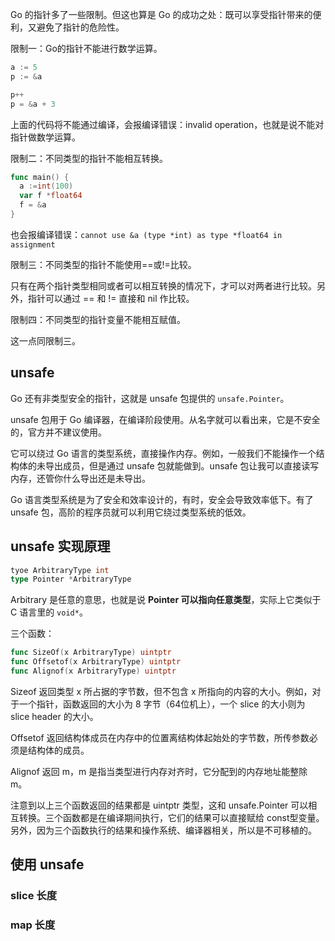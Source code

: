 Go 的指针多了一些限制。但这也算是 Go 的成功之处：既可以享受指针带来的便利，又避免了指针的危险性。

限制一：Go的指针不能进行数学运算。

```go
a := 5
p := &a

p++
p = &a + 3
```

上面的代码将不能通过编译，会报编译错误：invalid operation，也就是说不能对指针做数学运算。

限制二：不同类型的指针不能相互转换。

```go
func main() {
  a :=int(100)
  var f *float64
  f = &a
}
```

也会报编译错误：`cannot use &a (type *int) as type *float64 in assignment`

限制三：不同类型的指针不能使用==或!=比较。

只有在两个指针类型相同或者可以相互转换的情况下，才可以对两者进行比较。另外，指针可以通过 == 和 != 直接和 nil 作比较。

限制四：不同类型的指针变量不能相互赋值。

这一点同限制三。

## unsafe

Go 还有非类型安全的指针，这就是 unsafe 包提供的 `unsafe.Pointer`。

unsafe 包用于 Go 编译器，在编译阶段使用。从名字就可以看出来，它是不安全的，官方并不建议使用。

它可以绕过 Go 语言的类型系统，直接操作内存。例如，一般我们不能操作一个结构体的未导出成员，但是通过 unsafe 包就能做到。unsafe 包让我可以直接读写内存，还管你什么导出还是未导出。

Go 语言类型系统是为了安全和效率设计的，有时，安全会导致效率低下。有了 unsafe 包，高阶的程序员就可以利用它绕过类型系统的低效。

## unsafe 实现原理

```go
tyoe ArbitraryType int
type Pointer *ArbitraryType
```

Arbitrary 是任意的意思，也就是说 **Pointer 可以指向任意类型**，实际上它类似于 C 语言里的 `void*`。

三个函数：

```go
func SizeOf(x ArbitraryType) uintptr
func Offsetof(x ArbitraryType) uintptr
func Alignof(x ArbitraryType) uintptr
```

Sizeof 返回类型 x 所占据的字节数，但不包含 x 所指向的内容的大小。例如，对于一个指针，函数返回的大小为 8 字节（64位机上），一个 slice 的大小则为 slice header 的大小。

Offsetof 返回结构体成员在内存中的位置离结构体起始处的字节数，所传参数必须是结构体的成员。

Alignof 返回 m，m 是指当类型进行内存对齐时，它分配到的内存地址能整除 m。

注意到以上三个函数返回的结果都是 uintptr 类型，这和 unsafe.Pointer 可以相互转换。三个函数都是在编译期间执行，它们的结果可以直接赋给 const型变量。另外，因为三个函数执行的结果和操作系统、编译器相关，所以是不可移植的。

## 使用 unsafe

### slice 长度

### map 长度
